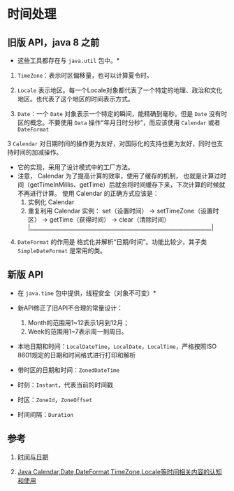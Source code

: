 # 时间处理

## 旧版 API，java 8 之前

* 这些工具都存在与 `java.util` 包中。*

1. `TimeZone`：表示时区偏移量，也可以计算夏令时。

2. `Locale` 表示地区。每一个Locale对象都代表了一个特定的地理、政治和文化地区。也代表了这个地区的时间表示方式。

2. `Date`：一个 `Date` 对象表示一个特定的瞬间，能精确到毫秒。但是 `Date` 没有时区的概念。不要使用 `Data` 操作“年月日时分秒”，而应该使用 `Calendar` 或者 `DateFormat`

3 `Calendar` 对日期时间的操作更为友好，对国际化的支持也更为友好，同时也支持时间的加减操作。
   * 它的实现，采用了设计模式中的工厂方法。
   * 注意， Calendar 为了提高计算的效率，使用了缓存的机制，
     也就是计算过时间（getTimeInMillis、getTime）后就会将时间缓存下来，下次计算的时候就不再进行计算。
     使用 Calendar 的正确方式应该是：
        1. 实例化 Calendar
        2. 重复利用 Calendar 实例：
            set（设置时间） -> setTimeZone（设置时区） -> getTime（获得时间） -> clear（清除时间）
                 |_________________________________________________________________|
        
4. `DateFormat` 的作用是 格式化并解析“日期/时间”。功能比较少，其子类 `SimpleDateFormat` 是常用的类。

## 新版 API

* 在 `java.time` 包中提供，线程安全（对象不可变）*

* 新API修正了旧API不合理的常量设计：
  1. Month的范围用1~12表示1月到12月；
  2. Week的范围用1~7表示周一到周日。
  
* 本地日期和时间：`LocalDateTime`，`LocalDate`，`LocalTime`，严格按照ISO 8601规定的日期和时间格式进行打印和解析

* 带时区的日期和时间：`ZonedDateTime`

* 时刻：`Instant`，代表当前的时间戳

* 时区：`ZoneId`，`ZoneOffset`

* 时间间隔：`Duration`

## 参考

1. [时间与日期](https://www.liaoxuefeng.com/wiki/1252599548343744/1303871087444002)

2. [Java Calendar,Date,DateFormat,TimeZone,Locale等时间相关内容的认知和使用](https://www.cnblogs.com/skywang12345/p/3327482.html)
